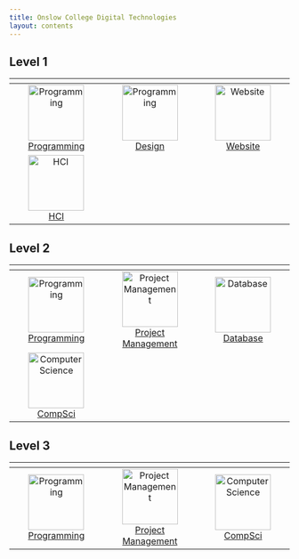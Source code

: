 ```yaml
---
title: Onslow College Digital Technologies
layout: contents
---
```


## Level 1

| <img width=500 /> | <img width=500 /> | <img width=500 /> |
| :-: | :-: | :-: |
| <a href="11dit/programming"><image src="img/programming.svg" title="Programming" width=100><br>Programming | <a href="11dit/design"><image src="img/design.svg" title="Programming" width=100><br>Design | <a href="11dit/website"><image src="img/website.svg" title="Website" width=100><br>Website |
| <a href="11dit/hci"><image src="img/hci.svg" title="HCI" width=100><br>HCI |

## Level 2

| <img width=500 /> | <img width=500 /> | <img width=500 /> |
| :-: | :-: | :-: |
| <a href="12dtc/programming"><image src="img/programming.svg" title="Programming" width=100><br>Programming | <a href="12dtc/projman"><image src="img/projman.svg" title="Project Management" width=100><br>Project Management | <a href="12dtc/database"><image src="img/database.svg" title="Database" width=100><br>Database |
| <a href="12dtc/compsci"><image src="img/compsci.svg" title="Computer Science" width=100><br>CompSci |

## Level 3

| <img width=500 /> | <img width=500 /> | <img width=500 /> |
| :-: | :-: | :-: |
| <a href="13dtc/programming"><image src="img/programming.svg" title="Programming" width=100><br>Programming | <a href="12dtc/projman"><image src="img/projman.svg" title="Project Management" width=100><br>Project Management | <a href="13dtc/compsci"><image src="img/compsci.svg" title="Computer Science" width=100><br>CompSci |